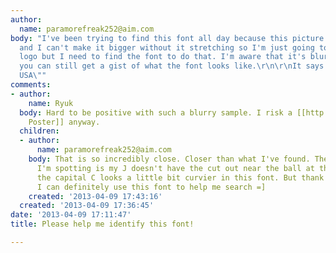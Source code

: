 ```yaml
---
author:
  name: paramorefreak252@aim.com
body: "I've been trying to find this font all day because this picture is too small
  and I can't make it bigger without it stretching so I'm just going to recreate the
  logo but I need to find the font to do that. I'm aware that it's blurry but I think
  you can still get a gist of what the font looks like.\r\n\r\nIt says \"Just Cleaning
  USA\""
comments:
- author:
    name: Ryuk
  body: Hard to be positive with such a blurry sample. I risk a [[http://www.myfonts.com/search/bodoni+poster|Bodini
    Poster]] anyway.
  children:
  - author:
      name: paramorefreak252@aim.com
    body: That is so incredibly close. Closer than what I've found. The only differences
      I'm spotting is my J doesn't have the cut out near the ball at the end. Also
      the capital C looks a little bit curvier in this font. But thank you so much
      I can definitely use this font to help me search =]
    created: '2013-04-09 17:43:16'
  created: '2013-04-09 17:36:45'
date: '2013-04-09 17:11:47'
title: Please help me identify this font!

---
```

